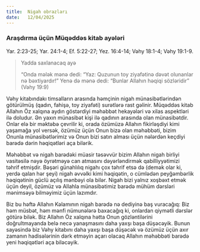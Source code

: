 ```yaml
---
title:  Nigah obrazları
date:   12/04/2025
---
```


### Araşdırma üçün Müqəddəs kitab ayələri

Yar. 2:23-25; Yar. 24:1-4; Ef. 5:22-27; Yez. 16:4-14; Vəhy 18:1-4; Vəhy 19:1-9.

> <p>Yadda saxlanacaq ayə</p>
> “Onda mələk mənə dedi: “Yaz: Quzunun toy ziyafətinə dəvət olunanlar nə bəxtiyardır!” Yenə də mənə dedi: “Bunlar Allahın həqiqi sözləridir” (Vəhy 19:9)

Vəhy kitabındakı timsalların arasında həmçinin nigah münasibətlərindən götürülmüş (qadın, fahişə, toy ziyafəti) surətlərə rast gəlinir. Müqəddəs kitab Allahın Öz xalqına aydın göstərdiyi məhəbbət hekayələri və xilas aspektləri ilə doludur. Ən yaxın münasibət kişi ilə qadının arasında olan münasibətdir. Onlar elə bir məktəbə çevrilir ki, orada özümüzə Allahın fikirləşdiyi kimi yaşamağa yol versək, özümüz üçün Onun bizə olan məhəbbəti, bizim Onunla münasibətlərimiz və Onun bizi satın alması üçün nələrdən keçdiyi barədə dərin həqiqətləri aça bilərik.

Məhəbbət və nigah barədəki müasir təsəvvür bizim Allahın nigah birliyi vasitəsilə nəyə öyrətməyə can atmasını dəyərləndirmək qabilliyyətimizi təhrif etmişdir. Bəşəri günahlılıq nigahı çox təhrif etsə də (demək olar ki, yerdə qalan hər şeyi) nigah əvvəlki kimi həqiqətin, o cümlədən peyğəmbərlik həqiqətinin güclü açılış mənbəyi ola bilər. Nigah bizi yalnız xoşbəxt etmək üçün deyil, özümüz və Allahla münasibətimiz barədə mühüm dərsləri mənimsəyə bilməyimiz üçün lazımdır.

Biz bu həftə Allahın Kəlamının nigah barədə nə dediyinə baş vuracağıq: Biz həm müsbət, həm mənfi nümunələrə baxacağıq ki, onlardan qiymətli dərslər götürə bilək. Biz Allahın Öz xalqına hətta Onun gözləntilərini doğrultmayanda belə necə yanaşmasını daha yaxşı başa düşəcəyik. Bunun sayəsində biz Vəhy kitabını daha yaxşı başa düşəcək və özümüz üçün axır zamanın hadisələrinin dərk etməyin açarı olacaq Allahın məhəbbəti barədə yeni həqiqətləri aça biləcəyik.